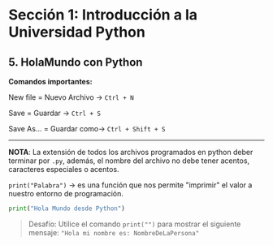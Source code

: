 # Sección 1: Introducción a la Universidad Python

## 5. HolaMundo con Python

**Comandos importantes:**

New file = Nuevo Archivo → `Ctrl + N`

Save = Guardar → `Ctrl + S`

Save As... = Guardar como→ `Ctrl + Shift + S`

---

**NOTA**: La extensión de todos los archivos programados en python deber terminar por `.py`, además, el nombre del archivo no debe tener acentos, caracteres especiales o acentos. 

`print("Palabra")` → es una función que nos permite "imprimir" el valor a nuestro entorno de programación.

```python
print("Hola Mundo desde Python")
```

> Desafío: Utilice el comando `print("")` para mostrar el siguiente mensaje: `"Hola mi nombre es: NombreDeLaPersona"`